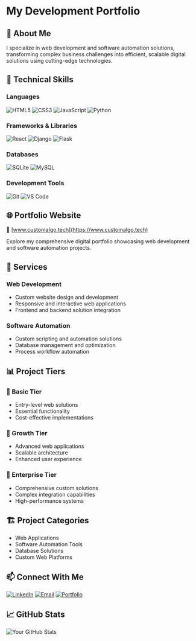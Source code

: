 # My Development Portfolio

## 👋 About Me
I specialize in web development and software automation solutions, transforming complex business challenges into efficient, scalable digital solutions using cutting-edge technologies.

## 🚀 Technical Skills
### Languages
![HTML5](https://img.shields.io/badge/HTML5-E34F26?style=for-the-badge&logo=html5&logoColor=white)
![CSS3](https://img.shields.io/badge/CSS3-1572B6?style=for-the-badge&logo=css3&logoColor=white)
![JavaScript](https://img.shields.io/badge/JavaScript-F7DF1E?style=for-the-badge&logo=javascript&logoColor=black)
![Python](https://img.shields.io/badge/Python-3776AB?style=for-the-badge&logo=python&logoColor=white)

### Frameworks & Libraries
![React](https://img.shields.io/badge/React-20232A?style=for-the-badge&logo=react&logoColor=61DAFB)
![Django](https://img.shields.io/badge/Django-092E20?style=for-the-badge&logo=django&logoColor=white)
![Flask](https://img.shields.io/badge/Flask-000000?style=for-the-badge&logo=flask&logoColor=white)

### Databases
![SQLite](https://img.shields.io/badge/SQLite-07405E?style=for-the-badge&logo=sqlite&logoColor=white)
![MySQL](https://img.shields.io/badge/MySQL-00000F?style=for-the-badge&logo=mysql&logoColor=white)

### Development Tools
![Git](https://img.shields.io/badge/Git-F05032?style=for-the-badge&logo=git&logoColor=white)
![VS Code](https://img.shields.io/badge/Visual_Studio_Code-0078D4?style=for-the-badge&logo=visual%20studio%20code&logoColor=white)

## 🌐 Portfolio Website
🔗 [www.customalgo.tech](https://www.customalgo.tech)

Explore my comprehensive digital portfolio showcasing web development and software automation projects.

## 🎯 Services
### Web Development
- Custom website design and development
- Responsive and interactive web applications
- Frontend and backend solution integration

### Software Automation
- Custom scripting and automation solutions
- Database management and optimization
- Process workflow automation

## 📊 Project Tiers
### 🔹 Basic Tier
- Entry-level web solutions
- Essential functionality
- Cost-effective implementations

### 🔹 Growth Tier
- Advanced web applications
- Scalable architecture
- Enhanced user experience

### 🔹 Enterprise Tier
- Comprehensive custom solutions
- Complex integration capabilities
- High-performance systems

## 🏗️ Project Categories
- Web Applications
- Software Automation Tools
- Database Solutions
- Custom Web Platforms

## 📫 Connect With Me
[![LinkedIn](https://img.shields.io/badge/LinkedIn-0077B5?style=for-the-badge&logo=linkedin&logoColor=white)](https://www.linkedin.com/in/tanuifrank/)
[![Email](https://img.shields.io/badge/Email-D14836?style=for-the-badge&logo=gmail&logoColor=white)](mailto:algocustoms@gmail.com)
[![Portfolio](https://img.shields.io/badge/Website-000000?style=for-the-badge&logo=About.me&logoColor=white)](https://www.customalgo.tech)

## 📈 GitHub Stats
![Your GitHub Stats](https://github-readme-stats.vercel.app/api?username=franksavvy-arch&show_icons=true&theme=radical)
